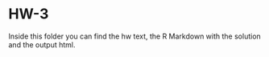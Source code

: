 # HW-3

Inside this folder you can find the hw text, the R Markdown with the solution and the output html.